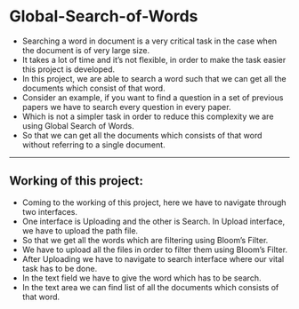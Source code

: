 # Global-Search-of-Words
 * Searching a word in document is a very critical task in the case when the document is of very large size. 
 * It takes a lot of time and it’s not flexible, in order to make the task easier this project is developed.
 * In this project, we are able to search a word such that we can get all the documents which consist of that word. 
 * Consider an example, if you want to find a question in a set of previous papers we have to search every question in every paper.
 * Which is not a simpler task in order to reduce this complexity we are using Global Search of Words.
 * So that we can get all the documents which consists of that word without referring to a single document.
 
-------------------------------------------------------------------------------------------------------------------------------------------
Working of this project:
------------------------
   * Coming to the working of this project, here we have to navigate through two interfaces.
   * One interface is Uploading and the other is Search. In Upload interface, we have to upload the path file.
   * So that we get all the words which are filtering using Bloom’s Filter.
   * We have to upload all the files in order to filter them using Bloom’s Filter. 
   * After Uploading we have to navigate to search interface where our vital task has to be done. 
   * In the text field we have to give the word which has to be search. 
   * In the text area we can find list of all the documents which consists of that word.
